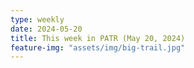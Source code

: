 ```yaml
---
type: weekly
date: 2024-05-20
title: This week in PATR (May 20, 2024)
feature-img: "assets/img/big-trail.jpg"
---
```



